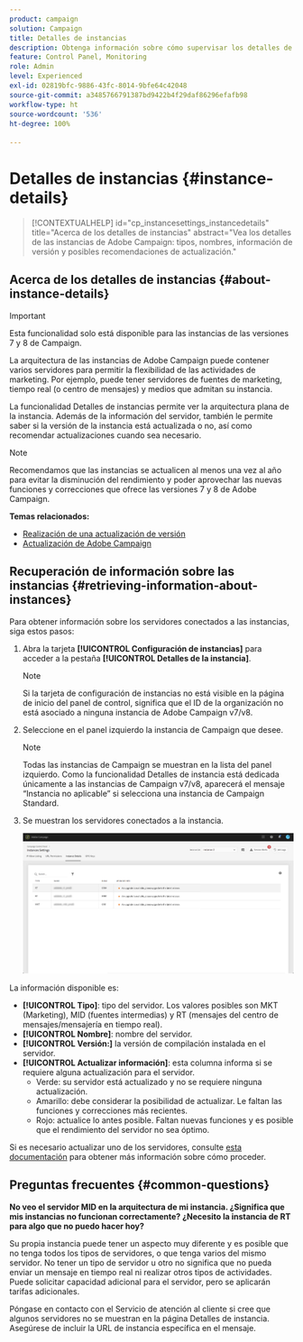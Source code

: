 ```yaml
---
product: campaign
solution: Campaign
title: Detalles de instancias
description: Obtenga información sobre cómo supervisar los detalles de su instancia en el Panel de control
feature: Control Panel, Monitoring
role: Admin
level: Experienced
exl-id: 02819bfc-9886-43fc-8014-9bfe64c42048
source-git-commit: a3485766791387bd9422b4f29daf86296efafb98
workflow-type: ht
source-wordcount: '536'
ht-degree: 100%

---
```


# Detalles de instancias {#instance-details}

>[!CONTEXTUALHELP]
>id="cp_instancesettings_instancedetails"
>title="Acerca de los detalles de instancias"
>abstract="Vea los detalles de las instancias de Adobe Campaign: tipos, nombres, información de versión y posibles recomendaciones de actualización."

## Acerca de los detalles de instancias {#about-instance-details}

>[!IMPORTANT]
>
>Esta funcionalidad solo está disponible para las instancias de las versiones 7 y 8 de Campaign.

La arquitectura de las instancias de Adobe Campaign puede contener varios servidores para permitir la flexibilidad de las actividades de marketing. Por ejemplo, puede tener servidores de fuentes de marketing, tiempo real (o centro de mensajes) y medios que admitan su instancia.

La funcionalidad Detalles de instancias permite ver la arquitectura plana de la instancia. Además de la información del servidor, también le permite saber si la versión de la instancia está actualizada o no, así como recomendar actualizaciones cuando sea necesario.

>[!NOTE]
>
>Recomendamos que las instancias se actualicen al menos una vez al año para evitar la disminución del rendimiento y poder aprovechar las nuevas funciones y correcciones que ofrece las versiones 7 y 8 de Adobe Campaign.

**Temas relacionados:**

* [Realización de una actualización de versión](https://experienceleague.adobe.com/docs/campaign-classic/using/monitoring-campaign-classic/updating-adobe-campaign/build-upgrade.html?lang=es)
* [Actualización de Adobe Campaign](https://experienceleague.adobe.com/docs/campaign-classic/using/monitoring-campaign-classic/updating-adobe-campaign/introduction.html?lang=es)

## Recuperación de información sobre las instancias {#retrieving-information-about-instances}

Para obtener información sobre los servidores conectados a las instancias, siga estos pasos:

1. Abra la tarjeta **[!UICONTROL Configuración de instancias]** para acceder a la pestaña **[!UICONTROL Detalles de la instancia]**.

   >[!NOTE]
   >
   >Si la tarjeta de configuración de instancias no está visible en la página de inicio del panel de control, significa que el ID de la organización no está asociado a ninguna instancia de Adobe Campaign v7/v8. 

1. Seleccione en el panel izquierdo la instancia de Campaign que desee.

   >[!NOTE]
   >
   >Todas las instancias de Campaign se muestran en la lista del panel izquierdo. Como la funcionalidad Detalles de instancia está dedicada únicamente a las instancias de Campaign v7/v8, aparecerá el mensaje “Instancia no aplicable” si selecciona una instancia de Campaign Standard. 

1. Se muestran los servidores conectados a la instancia.

   ![](assets/instance_details.png)

La información disponible es:

* **[!UICONTROL Tipo]**: tipo del servidor. Los valores posibles son MKT (Marketing), MID (fuentes intermedias) y RT (mensajes del centro de mensajes/mensajería en tiempo real).
* **[!UICONTROL Nombre]**: nombre del servidor.
* **[!UICONTROL Versión:]** la versión de compilación instalada en el servidor.
* **[!UICONTROL Actualizar información]**: esta columna informa si se requiere alguna actualización para el servidor.
   * Verde: su servidor está actualizado y no se requiere ninguna actualización.
   * Amarillo: debe considerar la posibilidad de actualizar. Le faltan las funciones y correcciones más recientes.
   * Rojo: actualice lo antes posible. Faltan nuevas funciones y es posible que el rendimiento del servidor no sea óptimo.

Si es necesario actualizar uno de los servidores, consulte [esta documentación](https://experienceleague.adobe.com/docs/campaign-classic/using/monitoring-campaign-classic/updating-adobe-campaign/build-upgrade.html?lang=es) para obtener más información sobre cómo proceder.

## Preguntas frecuentes {#common-questions}

**No veo el servidor MID en la arquitectura de mi instancia. ¿Significa que mis instancias no funcionan correctamente? ¿Necesito la instancia de RT para algo que no puedo hacer hoy?**

Su propia instancia puede tener un aspecto muy diferente y es posible que no tenga todos los tipos de servidores, o que tenga varios del mismo servidor. No tener un tipo de servidor u otro no significa que no pueda enviar un mensaje en tiempo real ni realizar otros tipos de actividades. Puede solicitar capacidad adicional para el servidor, pero se aplicarán tarifas adicionales.

Póngase en contacto con el Servicio de atención al cliente si cree que algunos servidores no se muestran en la página Detalles de instancia. Asegúrese de incluir la URL de instancia específica en el mensaje.
